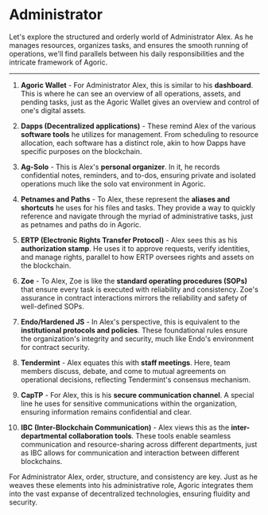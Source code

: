 # Administrator

Let's explore the structured and orderly world of Administrator Alex. As he manages resources, organizes tasks, and ensures the smooth running of operations, we'll find parallels between his daily responsibilities and the intricate framework of Agoric.

---

1. **Agoric Wallet** - For Administrator Alex, this is similar to his **dashboard**. This is where he can see an overview of all operations, assets, and pending tasks, just as the Agoric Wallet gives an overview and control of one's digital assets.

2. **Dapps (Decentralized applications)** - These remind Alex of the various **software tools** he utilizes for management. From scheduling to resource allocation, each software has a distinct role, akin to how Dapps have specific purposes on the blockchain.

3. **Ag-Solo** - This is Alex's **personal organizer**. In it, he records confidential notes, reminders, and to-dos, ensuring private and isolated operations much like the solo vat environment in Agoric.

4. **Petnames and Paths** - To Alex, these represent the **aliases and shortcuts** he uses for his files and tasks. They provide a way to quickly reference and navigate through the myriad of administrative tasks, just as petnames and paths do in Agoric.

5. **ERTP (Electronic Rights Transfer Protocol)** - Alex sees this as his **authorization stamp**. He uses it to approve requests, verify identities, and manage rights, parallel to how ERTP oversees rights and assets on the blockchain.

6. **Zoe** - To Alex, Zoe is like the **standard operating procedures (SOPs)** that ensure every task is executed with reliability and consistency. Zoe's assurance in contract interactions mirrors the reliability and safety of well-defined SOPs.

7. **Endo/Hardened JS** - In Alex's perspective, this is equivalent to the **institutional protocols and policies**. These foundational rules ensure the organization's integrity and security, much like Endo's environment for contract security.

8. **Tendermint** - Alex equates this with **staff meetings**. Here, team members discuss, debate, and come to mutual agreements on operational decisions, reflecting Tendermint's consensus mechanism.

9. **CapTP** - For Alex, this is his **secure communication channel**. A special line he uses for sensitive communications within the organization, ensuring information remains confidential and clear.

10. **IBC (Inter-Blockchain Communication)** - Alex views this as the **inter-departmental collaboration tools**. These tools enable seamless communication and resource-sharing across different departments, just as IBC allows for communication and interaction between different blockchains.

For Administrator Alex, order, structure, and consistency are key. Just as he weaves these elements into his administrative role, Agoric integrates them into the vast expanse of decentralized technologies, ensuring fluidity and security.